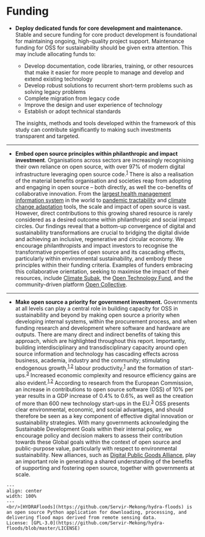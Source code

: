 # Funding

<!-- - **Applying the "Open Source First" criterion when providing funding for sustainable technologies.** Our study has shown that open source can have a significant impact on sustainable choices and technology diffusion. However, when it comes to financing sustainable technology projects, open source is often not a decisive investment criterion. A fundamental rethink needs to take place here. Openness must be recognised as a key indicator for sustainable development. In particular, the investment of public funds can help to reverse the trend and ensure that such investments also benefit the general public in the long term. Public research and development projects must be made easier to develop and promote open source projects with their own financial resources. This can contribute significantly to ensuring that public funds do not end up as the proprietary intellectual property of universities or companies, but that free circulation of these sustainable developments is possible. Only through open licensing can it be ensured that sustainable developments are actually applied worldwide. -->

- **Deploy dedicated funds for core development and maintenance.** Stable and secure funding for core product development is foundational for maintaining ongoing, high-quality project support. Maintenance funding for OSS for sustainability should be given extra attention. This may include allocating funds to:

  - Develop documentation, code libraries, training, or other resources that make it easier for more people to manage and develop and extend existing technology
  - Develop robust solutions to recurrent short-term problems such as solving legacy problems
  - Complete migration from legacy code
  - Improve the design and user experience of technology
  - Establish or adopt technical standards

  The insights, methods and tools developed within the framework of this study can contribute significantly to making such investments transparent and targeted.

---

- **Embed open source principles within philanthropic and impact investment**. Organisations across sectors are increasingly recognising their own reliance on open source, with over 97% of modern digital infrastructure leveraging open source code.<sup><a href="https://www.gartner.com/en/documents/3891628">1</a></sup> There is also a realisation of the material benefits organisation and societies reap from adopting and engaging in open source – both directly, as well the co-benefits of collaborative innovation. From the [largest health management information system](https://github.com/dhis2) in the world to [pandemic tractability](https://github.com/zerobase-io/smart-tracing) and [climate change adaptation](https://github.com/spaceml-org/ml4floods) tools, the scale and impact of open source is vast. However, direct contributions to this growing shared resource is rarely considered as a desired outcome within philanthropic and social impact circles. Our findings reveal that a bottom-up convergence of digital and sustainability transformations are crucial to bridging the digital divide and achieving an inclusive, regenerative and circular economy. We encourage philanthropists and impact investors to recognise the transformative properties of open source and its cascading effects, particularly within environmental sustainability, and embody these principles within their funding criteria. Examples of funders embracing this collaborative orientation, seeking to maximise the impact of their resources, include [Climate Subak](https://subak.org/), the [Open Technology Fund](https://www.opentech.fund/), and the community-driven platform [Open Collective](https://opencollective.com/).

---

- **Make open source a priority for government investment.** Governments at all levels can play a central role in building capacity for OSS in sustainability and beyond by making open source a priority when developing internal systems, within the procurement process, and when funding research and development where software and hardware are outputs. There are many direct and indirect benefits of taking this approach, which are highlighted throughout this report. Importantly, building interdisciplinary and transdisciplinary capacity around open source information and technology has cascading effects across business, academia, industry and the community; stimulating endogenous growth,<sup><a href="https://digital-strategy.ec.europa.eu/en/library/study-about-impact-open-source-software-and-hardware-technological-independence-competitiveness-and">1</a>,<a href="https://ictlogy.net/bibliography/reports/projects.php?idp=895&lang=en">2</a></sup> labour productivity,<sup><a href="https://github.blog/2022-01-20-open-source-creates-value-but-how-do-you-measure-it/#footnote1">1</a></sup> and the formation of start-ups.<sup><a href="https://www.hbs.edu/ris/Publication%20Files/20-139_bd835fdf-a293-4912-aa21-769e77f2754a.pdf">3</a></sup> Increased economic complexity and resource efficiency gains are also evident.<sup><a href="https://digital-strategy.ec.europa.eu/en/library/study-about-impact-open-source-software-and-hardware-technological-independence-competitiveness-and">1</a>,<a href="https://www.sciencedirect.com/science/article/abs/pii/S0921344922003664">2</a></sup> According to research from the European Commission, an increase in contributions to open source software (OSS) of 10% per year results in a GDP increase of 0.4% to 0.6%, as well as the creation of more than 600 new technology start-ups in the EU.<sup><a href="https://commission.europa.eu/about-european-commission/departments-and-executive-agencies/informatics/open-source-software-strategy_en">3</a></sup> OSS presents clear environmental, economic, and social advantages, and should therefore be seen as a key component of effective digital innovation or sustainability strategies. With many governments acknowledging the Sustainable Development Goals within their internal policy, we encourage policy and decision makers to assess their contribution towards these Global goals within the context of open source and public-purpose value, particularly with respect to environmental sustainability. New alliances, such as [Digital Public Goods Alliance](https://github.com/DPGAlliance/DPG-Standard), play an important role in generating a shared understanding of the benefits of supporting and fostering open source, together with governments at scale.


```{figure} ../images/hydra_floods.png
---
align: center
width: 100%
---
<br/>[HYDRAFloods](https://github.com/Servir-Mekong/hydra-floods) is an open source Python application for downloading, processing, and delivering flood maps derived from remote sensing data.    
License: [GPL-3.0](https://github.com/Servir-Mekong/hydra-floods/blob/master/LICENSE)
```